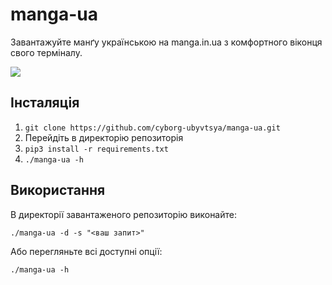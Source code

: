 # manga-ua

Завантажуйте манґу українською на manga.in.ua з комфортного віконця свого терміналу.

![](https://raw.githubusercontent.com/cyborg-ubyvtsya/manga-ua/main/img/demo.png)

## Інсталяція

1. `git clone https://github.com/cyborg-ubyvtsya/manga-ua.git`
2. Перейдіть в директорію репозиторія
3. `pip3 install -r requirements.txt`
4. `./manga-ua -h`

## Використання

В директорії завантаженого репозиторію виконайте:

`./manga-ua -d -s "<ваш запит>"`

Або перегляньте всі доступні опції:

`./manga-ua -h`

